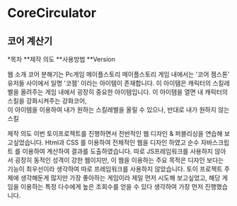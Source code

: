 # CoreCirculator
## 코어 계산기

*목차
  **제작 의도
  **사용방법
  **Version


웹 소개
코어 분해기는 Pc게임 메이플스토리 메이플스토리 게임 내에서는 '코어 젬스톤' 유저들 사이에서 일명 '코젬' 이라는 아이템이 존재합니다.
이 아이템은 캐릭터의 스킬레벨을 올려주는 게임 내에서 굉장히 중요한 아이템입니다.
이 아이템을 열면 내 캐릭터의 스킬을 강화시켜주는 강화코어,  
이 아이템을 이용하여 내가 원하는 스킬레벨을 올릴 수 있으나, 반대로 내가 원하지 않는 스킬

제작 의도 
이번 토이프로젝트를 진행하면서 전반적인 웹 디자인 & 퍼블리싱을 연습해 보고싶었습니다.
Html과 CSS 를 이용하여 전체적인 웹을 디자인 하였고 순수 자바스크립트 를 이용하여 계산하여 결과를 도출하였습니다.
따로 JS프레임워크를 사용하지 않아서 굉장히 동적인 성격이 강한 웹이지만, 이 웹을 이용하는 주요 목적은 디자인 보다는 기능이 최우선이라 생각하여 따로 프레임워크를 사용하지 않았습니다.
토이 프로젝트 주제에 생각해둔게 많지만 가장 좋아하는 게임이라 제일 먼저 시도해 보고싶었고,
해당 게임을 이용하는 특정 다수에게 높은 조회수를 얻을 수 있다 생각하여 가장 먼저 진행했습니다.



